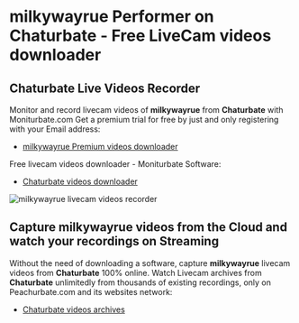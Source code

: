 # milkywayrue Performer on Chaturbate - Free LiveCam videos downloader

## Chaturbate Live Videos Recorder

Monitor and record livecam videos of **milkywayrue** from **Chaturbate** with Moniturbate.com
Get a premium trial for free by just and only registering with your Email address:
* [milkywayrue Premium videos downloader](https://moniturbate.com/request-demo-licence-key.html)

Free livecam videos downloader - Moniturbate Software:
* [Chaturbate videos downloader](https://moniturbate.com/moniturbate-download-software.html)

![milkywayrue livecam videos recorder](https://peachurnet.com/templates/moniturbate-software.png)


## Capture milkywayrue videos from the Cloud and watch your recordings on Streaming

Without the need of downloading a software, capture **milkywayrue** livecam videos from **Chaturbate** 100% online.
Watch Livecam archives from **Chaturbate** unlimitedly from thousands of existing recordings, only on Peachurbate.com and its websites network:
* [Chaturbate videos archives](https://peachurnet.com/)